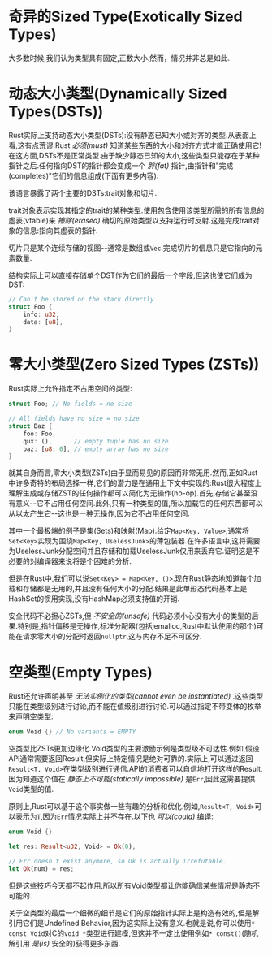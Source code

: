 # 奇异的Sized Type(Exotically Sized Types)

大多数时候,我们认为类型具有固定,正数大小.然而，情况并非总是如此.

# 动态大小类型(Dynamically Sized Types(DSTs))

Rust实际上支持动态大小类型(DSTs):没有静态已知大小或对齐的类型.从表面上看,这有点荒谬:Rust *必须(must)* 知道某些东西的大小和对齐方式才能正确使用它!在这方面,DSTs不是正常类型.由于缺少静态已知的大小,这些类型只能存在于某种指针之后.任何指向DST的指针都会变成一个 *胖(fat)* 指针,由指针和"完成(completes)"它们的信息组成(下面有更多内容).

该语言暴露了两个主要的DSTs:trait对象和切片.

trait对象表示实现其指定的trait的某种类型.使用包含使用该类型所需的所有信息的虚表(vtable)来 *擦除(erased)* 确切的原始类型以支持运行时反射.这是完成trait对象的信息:指向其虚表的指针.

切片只是某个连续存储的视图--通常是数组或`Vec`.完成切片的信息只是它指向的元素数量.

结构实际上可以直接存储单个DST作为它们的最后一个字段,但这也使它们成为DST:

```Rust
// Can't be stored on the stack directly
struct Foo {
    info: u32,
    data: [u8],
}
```

# 零大小类型(Zero Sized Types (ZSTs))

Rust实际上允许指定不占用空间的类型:

```Rust
struct Foo; // No fields = no size

// All fields have no size = no size
struct Baz {
    foo: Foo,
    qux: (),      // empty tuple has no size
    baz: [u8; 0], // empty array has no size
}
```

就其自身而言,零大小类型(ZSTs)由于显而易见的原因而非常无用.然而,正如Rust中许多奇特的布局选择一样,它们的潜力是在通用上下文中实现的:Rust很大程度上理解生成或存储ZST的任何操作都可以简化为无操作(no-op).首先,存储它甚至没有意义--它不占用任何空间.此外,只有一种类型的值,所以加载它的任何东西都可以从以太产生它--这也是一种无操作,因为它不占用任何空间.

其中一个最极端的例子是集(Sets)和映射(Map).给定`Map<Key, Value>`,通常将`Set<Key>`实现为围绕`Map<Key, UselessJunk>`的薄包装器.在许多语言中,这将需要为UselessJunk分配空间并且存储和加载UselessJunk仅用来丢弃它.证明这是不必要的对编译器来说将是个困难的分析.

但是在Rust中,我们可以说`Set<Key> = Map<Key, ()>`.现在Rust静态地知道每个加载和存储都是无用的,并且没有任何大小的分配.结果是此单形态代码基本上是HashSet的惯用实现,没有HashMap必须支持值的开销.

安全代码不必担心ZSTs,但 *不安全的(unsafe)* 代码必须小心没有大小的类型的后果.特别是,指针偏移是无操作,标准分配器(包括jemalloc,Rust中默认使用的那个)可能在请求零大小的分配时返回`nullptr`,这与内存不足不可区分.

# 空类型(Empty Types)

Rust还允许声明甚至 *无法实例化的类型(cannot even be instantiated)* .这些类型只能在类型级别进行讨论,而不能在值级别进行讨论.可以通过指定不带变体的枚举来声明空类型:

```Rust
enum Void {} // No variants = EMPTY
```

空类型比ZSTs更加边缘化.Void类型的主要激励示例是类型级不可达性.例如,假设API通常需要返回Result,但实际上特定情况是绝对可靠的.实际上,可以通过返回`Result<T, Void>`在类型级别进行通信.API的消费者可以自信地打开这样的Result,因为知道这个值在 *静态上不可能(statically impossible)* 是`Err`,因此这需要提供`Void`类型的值.

原则上,Rust可以基于这个事实做一些有趣的分析和优化.例如,`Result<T, Void>`可以表示为`T`,因为`Err`情况实际上并不存在.以下也 *可以(could)* 编译:

```Rust
enum Void {}

let res: Result<u32, Void> = Ok(0);

// Err doesn't exist anymore, so Ok is actually irrefutable.
let Ok(num) = res;
```

但是这些技巧今天都不起作用,所以所有Void类型都让你能确信某些情况是静态不可能的.

关于空类型的最后一个细微的细节是它们的原始指针实际上是构造有效的,但是解引用它们是Undefined Behavior,因为这实际上没有意义.也就是说,你可以使用`* const Void`对C的`void *`类型进行建模,但这并不一定比使用例如`* const()`(随机解引用 *是(is)* 安全的)获得更多东西.